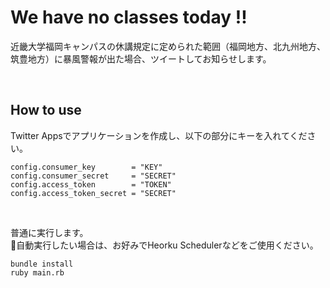 # We have no classes today !!

近畿大学福岡キャンパスの休講規定に定められた範囲（福岡地方、北九州地方、筑豊地方）に暴風警報が出た場合、ツイートしてお知らせします。

<br>

## How to use
Twitter Appsでアプリケーションを作成し、以下の部分にキーを入れてください。

```
config.consumer_key        = "KEY"
config.consumer_secret     = "SECRET"
config.access_token        = "TOKEN"
config.access_token_secret = "SECRET"
```
<br>

普通に実行します。  
自動実行したい場合は、お好みでHeorku Schedulerなどをご使用ください。
```
bundle install
ruby main.rb
```
